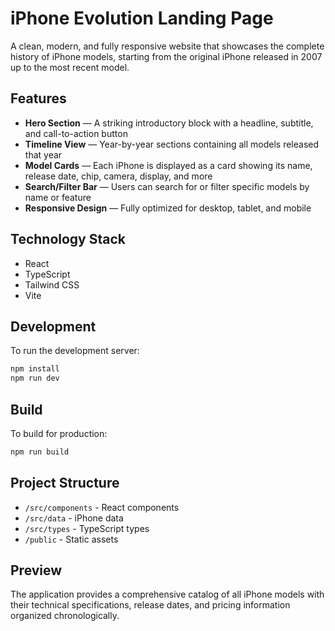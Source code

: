# iPhone Evolution Landing Page

A clean, modern, and fully responsive website that showcases the complete history of iPhone models, starting from the original iPhone released in 2007 up to the most recent model.

## Features

- **Hero Section** — A striking introductory block with a headline, subtitle, and call-to-action button
- **Timeline View** — Year-by-year sections containing all models released that year
- **Model Cards** — Each iPhone is displayed as a card showing its name, release date, chip, camera, display, and more
- **Search/Filter Bar** — Users can search for or filter specific models by name or feature
- **Responsive Design** — Fully optimized for desktop, tablet, and mobile

## Technology Stack

- React
- TypeScript
- Tailwind CSS
- Vite

## Development

To run the development server:

```bash
npm install
npm run dev
```

## Build

To build for production:

```bash
npm run build
```

## Project Structure

- `/src/components` - React components
- `/src/data` - iPhone data
- `/src/types` - TypeScript types
- `/public` - Static assets

## Preview

The application provides a comprehensive catalog of all iPhone models with their technical specifications, release dates, and pricing information organized chronologically. 
